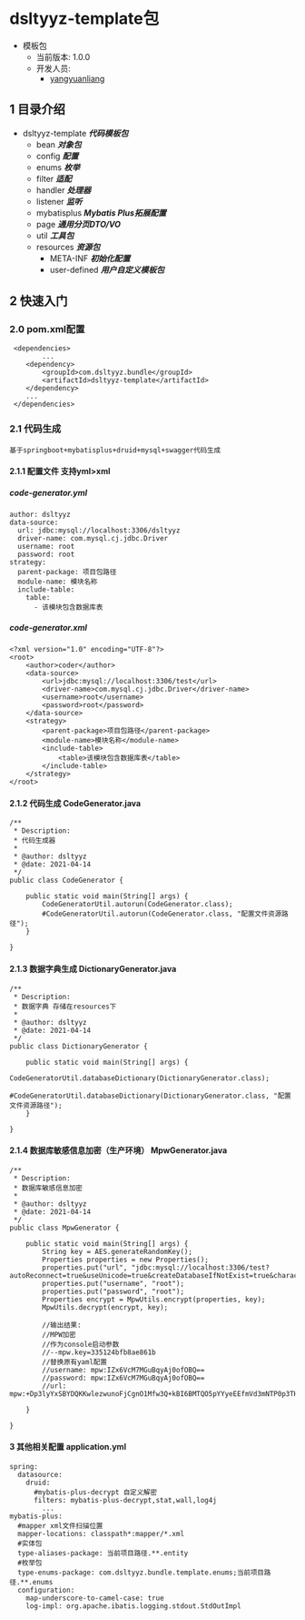 # dsltyyz-template包
- 模板包
  - 当前版本: 1.0.0
  - 开发人员:
    - [yangyuanliang](mailto:yangyuanliang@dsltyyz.com) 
## 1 目录介绍
- dsltyyz-template ___代码模板包___
  - bean ___对象包___
  - config ___配置___
  - enums ___枚举___
  - filter ___适配___
  - handler ___处理器___
  - listener ___监听___
  - mybatisplus ___Mybatis Plus拓展配置___
  - page ___通用分页DTO/VO___
  - util ___工具包___
  - resources ___资源包___
    - META-INF ___初始化配置___
    - user-defined  ___用户自定义模板包___
## 2 快速入门
### 2.0 pom.xml配置
~~~
 <dependencies>
        ...
    <dependency>
        <groupId>com.dsltyyz.bundle</groupId>
        <artifactId>dsltyyz-template</artifactId>
    </dependency>
    ...
 </dependencies>
~~~
### 2.1 代码生成
    基于springboot+mybatisplus+druid+mysql+swagger代码生成
#### 2.1.1 配置文件 支持yml>xml
##### code-generator.yml
~~~
author: dsltyyz
data-source:
  url: jdbc:mysql://localhost:3306/dsltyyz
  driver-name: com.mysql.cj.jdbc.Driver
  username: root
  password: root
strategy:
  parent-package: 项目包路径
  module-name: 模块名称
  include-table:
    table:
      - 该模块包含数据库表
~~~
##### code-generator.xml
~~~
<?xml version="1.0" encoding="UTF-8"?>
<root>
    <author>coder</author>
    <data-source>
        <url>jdbc:mysql://localhost:3306/test</url>
        <driver-name>com.mysql.cj.jdbc.Driver</driver-name>
        <username>root</username>
        <password>root</password>
    </data-source>
    <strategy>
        <parent-package>项目包路径</parent-package>
        <module-name>模块名称</module-name>
        <include-table>
            <table>该模块包含数据库表</table>
        </include-table>
    </strategy>
</root>
~~~
#### 2.1.2 代码生成 CodeGenerator.java
~~~
/**
 * Description:
 * 代码生成器
 *
 * @author: dsltyyz
 * @date: 2021-04-14
 */
public class CodeGenerator {

    public static void main(String[] args) {
        CodeGeneratorUtil.autorun(CodeGenerator.class);
        #CodeGeneratorUtil.autorun(CodeGenerator.class, "配置文件资源路径");
    }

}
~~~
#### 2.1.3 数据字典生成 DictionaryGenerator.java
~~~
/**
 * Description:
 * 数据字典 存储在resources下
 *
 * @author: dsltyyz
 * @date: 2021-04-14
 */
public class DictionaryGenerator {

    public static void main(String[] args) {
        CodeGeneratorUtil.databaseDictionary(DictionaryGenerator.class);
        #CodeGeneratorUtil.databaseDictionary(DictionaryGenerator.class, "配置文件资源路径");
    }

}
~~~
#### 2.1.4 数据库敏感信息加密（生产环境） MpwGenerator.java
~~~
/**
 * Description:
 * 数据库敏感信息加密
 *
 * @author: dsltyyz
 * @date: 2021-04-14
 */
public class MpwGenerator {

    public static void main(String[] args) {
        String key = AES.generateRandomKey();
        Properties properties = new Properties();
        properties.put("url", "jdbc:mysql://localhost:3306/test?autoReconnect=true&useUnicode=true&createDatabaseIfNotExist=true&characterEncoding=utf8&useSSL=false&serverTimezone=CTT");
        properties.put("username", "root");
        properties.put("password", "root");
        Properties encrypt = MpwUtils.encrypt(properties, key);
        MpwUtils.decrypt(encrypt, key);
        
        //输出结果:
        //MPW加密
        //作为console启动参数
        //--mpw.key=335124bfb8ae861b
        //替换原有yaml配置
        //username: mpw:IZx6VcM7MGuBqyAj0ofOBQ==
        //password: mpw:IZx6VcM7MGuBqyAj0ofOBQ==
        //url: mpw:+Dp3lyYxSBYDQKKwlezwunoFjCgnO1Mfw3Q+kBI6BMTQO5pYYyeEEfmVd3mNTP0p3TH1TQ5A7VjgJyIGcRhRVeIArXXU+WkIbvOZqEhrmmMtfqbcb8ddbMpSMk40ExpNN5HTJWWm0q277bxJroQaP6Vnf/bFm69Uhnl6Ic3q+l1UepWCKZogFS4GwS+uznY3xsO2roAzE/JbiLXhP6QApw==

    }

}
~~~
#### 3 其他相关配置 application.yml
~~~
spring:
  datasource:
    druid:
      #mybatis-plus-decrypt 自定义解密
      filters: mybatis-plus-decrypt,stat,wall,log4j
        ...
mybatis-plus:
  #mapper xml文件扫描位置
  mapper-locations: classpath*:mapper/*.xml
  #实体包
  type-aliases-package: 当前项目路径.**.entity
  #枚举包
  type-enums-package: com.dsltyyz.bundle.template.enums;当前项目路径.**.enums
  configuration:
    map-underscore-to-camel-case: true
    log-impl: org.apache.ibatis.logging.stdout.StdOutImpl
~~~
